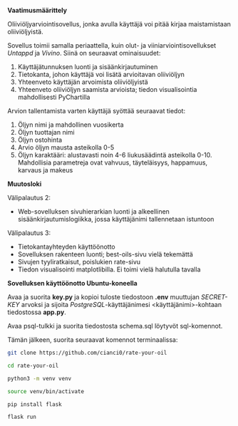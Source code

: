 **Vaatimusmäärittely**

Oliiviöljyarviointisovellus, jonka avulla käyttäjä voi pitää kirjaa maistamistaan oliiviöljyistä.

Sovellus toimii samalla periaattella, kuin olut- ja viiniarviointisovellukset *Untappd* ja *Vivino*. Siinä on seuraavat ominaisuudet:
1. Käyttäjätunnuksen luonti ja sisäänkirjautuminen
2. Tietokanta, johon käyttäjä voi lisätä arvioitavan oliiviöljyn
3. Yhteenveto käyttäjän arvoimista oliiviöljyistä
4. Yhteenveto oliiviöljyn saamista arvioista; tiedon visualisointia mahdollisesti PyChartilla

Arvion tallentamista varten käyttäjä syöttää seuraavat tiedot:
1. Öljyn nimi ja mahdollinen vuosikerta
2. Öljyn tuottajan nimi
3. Öljyn ostohinta
4. Arvio öljyn mausta asteikolla 0-5
5. Öljyn karaktääri: alustavasti noin 4-6 liukusäädintä asteikolla 0-10. Mahdollisia parametreja ovat vahvuus, täyteläisyys, happamuus, karvaus ja makeus

**Muutosloki**

Välipalautus 2: 
- Web-sovelluksen sivuhierarkian luonti ja alkeellinen sisäänkirjautumislogiikka, jossa käyttäjänimi tallennetaan istuntoon

Välipalautus 3: 
- Tietokantayhteyden käyttöönotto
- Sovelluksen rakenteen luonti; best-oils-sivu vielä tekemättä
- Sivujen tyyliratkaisut, poislukien rate-sivu
- Tiedon visualisointi matplotlibilla. Ei toimi vielä halutulla tavalla



**Sovelluksen käyttöönotto Ubuntu-koneella**

Avaa ja suorita **key.py** ja kopioi tuloste tiedostoon **.env** muuttujan *SECRET-KEY* arvoksi ja sijoita *PostgreSQL*-käyttäjänimesi <käyttäjänimi>-kohtaan tiedostossa **app.py**. 

Avaa psql-tulkki ja suorita tiedostosta schema.sql löytyvöt sql-komennot.

Tämän jälkeen, suorita seuraavat komennot terminaalissa:
~~~sh
git clone https://github.com/cianci0/rate-your-oil
~~~
~~~sh
cd rate-your-oil
~~~
~~~sh
python3 -m venv venv
~~~
~~~sh
source venv/bin/activate
~~~
~~~sh
pip install flask
~~~
~~~sh
flask run
~~~
